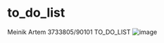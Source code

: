 # to_do_list
Meinik Artem 3733805/90101 TO_DO_LIST
![image](https://user-images.githubusercontent.com/105970479/169645709-44726847-f8ec-4075-8742-559175daa323.png)
